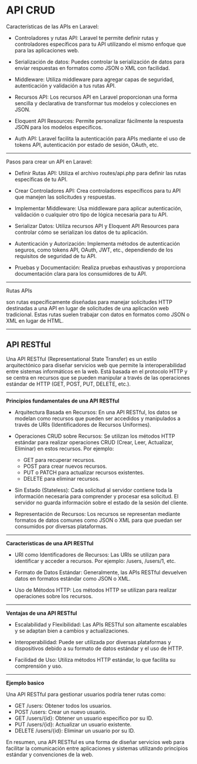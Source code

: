 # API CRUD

Características de las APIs en Laravel:

- Controladores y rutas API: Laravel te permite definir rutas y controladores específicos para tu API utilizando el mismo enfoque que para las aplicaciones web.

- Serialización de datos: Puedes controlar la serialización de datos para enviar respuestas en formatos como JSON o XML con facilidad.

- Middleware: Utiliza middleware para agregar capas de seguridad, autenticación y validación a tus rutas API.

- Recursos API: Los recursos API en Laravel proporcionan una forma sencilla y declarativa de transformar tus modelos y colecciones en JSON.

- Eloquent API Resources: Permite personalizar fácilmente la respuesta JSON para los modelos específicos.

- Auth API: Laravel facilita la autenticación para APIs mediante el uso de tokens API, autenticación por estado de sesión, OAuth, etc.

---

Pasos para crear un API en Laravel:

- Definir Rutas API: Utiliza el archivo routes/api.php para definir las rutas específicas de tu API.

- Crear Controladores API: Crea controladores específicos para tu API que manejen las solicitudes y respuestas.

- Implementar Middleware: Usa middleware para aplicar autenticación, validación o cualquier otro tipo de lógica necesaria para tu API.

- Serializar Datos: Utiliza recursos API y Eloquent API Resources para controlar cómo se serializan los datos de tu aplicación.

- Autenticación y Autorización: Implementa métodos de autenticación seguros, como tokens API, OAuth, JWT, etc., dependiendo de los requisitos de seguridad de tu API.

- Pruebas y Documentación: Realiza pruebas exhaustivas y proporciona documentación clara para los consumidores de tu API.

---

Rutas APIs

son rutas específicamente diseñadas para manejar solicitudes HTTP destinadas a una API en lugar de solicitudes de una aplicación web tradicional. Estas rutas suelen trabajar con datos en formatos como JSON o XML en lugar de HTML.

---

## API RESTful

Una API RESTful (Representational State Transfer) es un estilo arquitectónico para diseñar servicios web que permite la interoperabilidad entre sistemas informáticos en la web. Está basada en el protocolo HTTP y se centra en recursos que se pueden manipular a través de las operaciones estándar de HTTP (GET, POST, PUT, DELETE, etc.).

---

**Principios fundamentales de una API RESTful**

- Arquitectura Basada en Recursos: En una API RESTful, los datos se modelan como recursos que pueden ser accedidos y manipulados a través de URIs (Identificadores de Recursos Uniformes).

- Operaciones CRUD sobre Recursos: Se utilizan los métodos HTTP estándar para realizar operaciones CRUD (Crear, Leer, Actualizar, Eliminar) en estos recursos. Por ejemplo:

  - GET para recuperar recursos.
  - POST para crear nuevos recursos.
  - PUT o PATCH para actualizar recursos existentes.
  - DELETE para eliminar recursos.

- Sin Estado (Stateless): Cada solicitud al servidor contiene toda la información necesaria para comprender y procesar esa solicitud. El servidor no guarda información sobre el estado de la sesión del cliente.

- Representación de Recursos: Los recursos se representan mediante formatos de datos comunes como JSON o XML para que puedan ser consumidos por diversas plataformas.

---

**Caracteristicas de una API RESTful**

- URI como Identificadores de Recursos: Las URIs se utilizan para identificar y acceder a recursos. Por ejemplo: /users, /users/1, etc.

- Formato de Datos Estándar: Generalmente, las APIs RESTful devuelven datos en formatos estándar como JSON o XML.

- Uso de Métodos HTTP: Los métodos HTTP se utilizan para realizar operaciones sobre los recursos.

---

**Ventajas de una API RESTful**

- Escalabilidad y Flexibilidad: Las APIs RESTful son altamente escalables y se adaptan bien a cambios y actualizaciones.

- Interoperabilidad: Puede ser utilizada por diversas plataformas y dispositivos debido a su formato de datos estándar y el uso de HTTP.

- Facilidad de Uso: Utiliza métodos HTTP estándar, lo que facilita su comprensión y uso.

---

**Ejemplo basico**

Una API RESTful para gestionar usuarios podría tener rutas como:

- GET /users: Obtener todos los usuarios.
- POST /users: Crear un nuevo usuario.
- GET /users/{id}: Obtener un usuario específico por su ID.
- PUT /users/{id}: Actualizar un usuario existente.
- DELETE /users/{id}: Eliminar un usuario por su ID.

En resumen, una API RESTful es una forma de diseñar servicios web para facilitar la comunicación entre aplicaciones y sistemas utilizando principios estándar y convenciones de la web.
